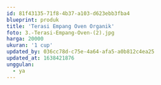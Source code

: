 ```yaml
---
id: 81f43135-71f8-4b37-a103-d623ebb3fba4
blueprint: produk
title: 'Terasi Empang Oven Organik'
foto: 3.-Terasi-Empang-Oven-(2).jpg
harga: 20000
ukuran: '1 cup'
updated_by: 036cc78d-c75e-4a64-afa5-a0b812c4ea25
updated_at: 1638421876
unggulan:
  - ya
---
```

